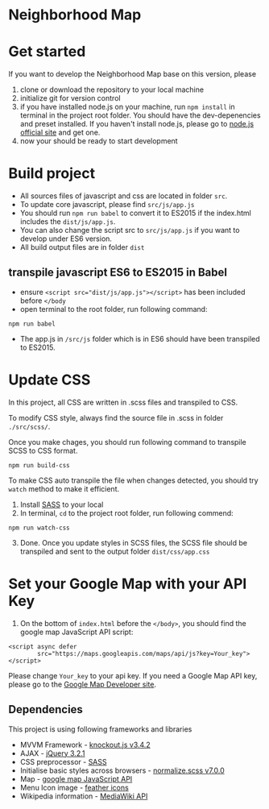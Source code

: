 # Neighborhood Map

# Get started
If you want to develop the Neighborhood Map base on this version, please
1. clone or download the repository to your local machine
2. initialize git for version control
3. if you have installed node.js on your machine, run `npm install` in terminal in the project root folder. You should have the dev-depenencies and preset installed. If you haven't install node.js, please go to [node.js official site](https://nodejs.org/en/) and get one.
4. now your should be ready to start development
  
# Build project 
- All sources files of javascript and css are located in folder `src`.
- To update core javascript, please find `src/js/app.js`
- You should run `npm run babel` to convert it to ES2015 if the index.html includes the `dist/js/app.js`.
- You can also change the script src to `src/js/app.js` if you want to develop under ES6 version. 
- All build output files are in folder `dist`

## transpile javascript ES6 to ES2015 in Babel
- ensure `<script src="dist/js/app.js"></script>` has been included before `</body`
- open terminal to the root folder, run following command:  
```es62es2015
npm run babel
```
- The app.js in `/src/js` folder which is in ES6 should have been transpiled to ES2015. 

# Update CSS
In this project, all CSS are written in .scss files and transpiled to CSS. 

To modify CSS style, always find the source file in .scss in folder `./src/scss/`. 

Once you make chages, you should run following command to transpile SCSS to CSS format. 

```scss2css
npm run build-css
```

To make CSS auto transpile the file when changes detected, you should try `watch` method to make it efficient.

1. Install [SASS](http://sass-lang.com/install) to your local
2. In terminal, `cd` to the project root folder, run following commend:
```scss2css
npm run watch-css
```
3. Done. Once you update styles in SCSS files, the SCSS file should be transpiled and sent to the output folder `dist/css/app.css`


# Set your Google Map with your API Key
1. On the bottom of `index.html` before the `</body>`, you should find the google map JavaScript API script:
```angular2html
<script async defer
        src="https://maps.googleapis.com/maps/api/js?key=Your_key">
</script>
```
Please change `Your_key` to your api key. 
If you need a Google Map API key, please go to the [Google Map Developer site](https://developers.google.com/maps/).  


## Dependencies
This project is using following frameworks and libraries
* MVVM Framework - [knockout.js v3.4.2](http://knockoutjs.com/)
* AJAX - [jQuery 3.2.1](https://api.jquery.com/jQuery.ajax/)
* CSS preprocessor - [SASS](http://sass-lang.com/)
* Initialise basic styles across browsers - [normalize.scss v7.0.0](https://github.com/JohnAlbin/normalize-scss) 
* Map - [google map JavaScript API](https://developers.google.com/maps/documentation/javascript/)
* Menu Icon image - [feather icons](https://feather.netlify.com/)
* Wikipedia information - [MediaWiki API](https://www.mediawiki.org/wiki/API:Main_page)